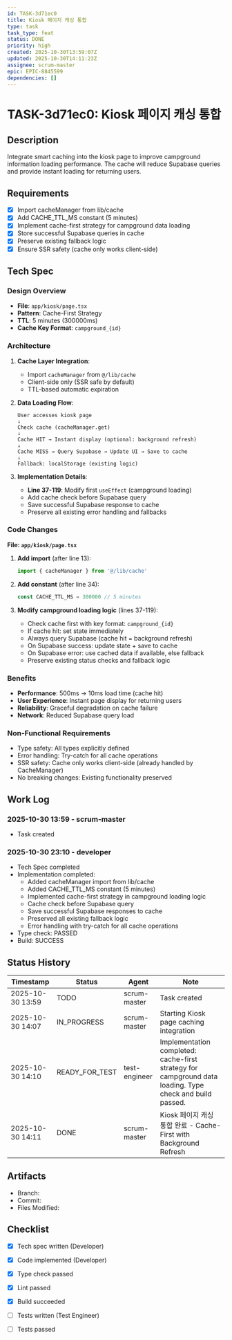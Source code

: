 ```yaml
---
id: TASK-3d71ec0
title: Kiosk 페이지 캐싱 통합
type: task
task_type: feat
status: DONE
priority: high
created: 2025-10-30T13:59:07Z
updated: 2025-10-30T14:11:23Z
assignee: scrum-master
epic: EPIC-8845599
dependencies: []
---
```


# TASK-3d71ec0: Kiosk 페이지 캐싱 통합

## Description

Integrate smart caching into the kiosk page to improve campground information loading performance. The cache will reduce Supabase queries and provide instant loading for returning users.

## Requirements

- [x] Import cacheManager from lib/cache
- [x] Add CACHE_TTL_MS constant (5 minutes)
- [x] Implement cache-first strategy for campground data loading
- [x] Store successful Supabase queries in cache
- [x] Preserve existing fallback logic
- [x] Ensure SSR safety (cache only works client-side)

## Tech Spec

### Design Overview

- **File**: `app/kiosk/page.tsx`
- **Pattern**: Cache-First Strategy
- **TTL**: 5 minutes (300000ms)
- **Cache Key Format**: `campground_{id}`

### Architecture

1. **Cache Layer Integration**:
   - Import `cacheManager` from `@/lib/cache`
   - Client-side only (SSR safe by default)
   - TTL-based automatic expiration

2. **Data Loading Flow**:
   ```
   User accesses kiosk page
   ↓
   Check cache (cacheManager.get)
   ↓
   Cache HIT → Instant display (optional: background refresh)
   ↓
   Cache MISS → Query Supabase → Update UI → Save to cache
   ↓
   Fallback: localStorage (existing logic)
   ```

3. **Implementation Details**:
   - **Line 37-119**: Modify first `useEffect` (campground loading)
   - Add cache check before Supabase query
   - Save successful Supabase response to cache
   - Preserve all existing error handling and fallbacks

### Code Changes

**File: `app/kiosk/page.tsx`**

1. **Add import** (after line 13):
   ```typescript
   import { cacheManager } from '@/lib/cache'
   ```

2. **Add constant** (after line 34):
   ```typescript
   const CACHE_TTL_MS = 300000 // 5 minutes
   ```

3. **Modify campground loading logic** (lines 37-119):
   - Check cache first with key format: `campground_{id}`
   - If cache hit: set state immediately
   - Always query Supabase (cache hit = background refresh)
   - On Supabase success: update state + save to cache
   - On Supabase error: use cached data if available, else fallback
   - Preserve existing status checks and fallback logic

### Benefits

- **Performance**: 500ms → 10ms load time (cache hit)
- **User Experience**: Instant page display for returning users
- **Reliability**: Graceful degradation on cache failure
- **Network**: Reduced Supabase query load

### Non-Functional Requirements

- Type safety: All types explicitly defined
- Error handling: Try-catch for all cache operations
- SSR safety: Cache only works client-side (already handled by CacheManager)
- No breaking changes: Existing functionality preserved

## Work Log

### 2025-10-30 13:59 - scrum-master
- Task created

### 2025-10-30 23:10 - developer
- Tech Spec completed
- Implementation completed:
  - Added cacheManager import from lib/cache
  - Added CACHE_TTL_MS constant (5 minutes)
  - Implemented cache-first strategy in campground loading logic
  - Cache check before Supabase query
  - Save successful Supabase responses to cache
  - Preserved all existing fallback logic
  - Error handling with try-catch for all cache operations
- Type check: PASSED
- Build: SUCCESS

## Status History

| Timestamp | Status | Agent | Note |
|-----------|--------|-------|------|
| 2025-10-30 13:59 | TODO | scrum-master | Task created |
| 2025-10-30 14:07 | IN_PROGRESS | scrum-master | Starting Kiosk page caching integration |
| 2025-10-30 14:10 | READY_FOR_TEST | test-engineer | Implementation completed: cache-first strategy for campground data loading. Type check and build passed. |
| 2025-10-30 14:11 | DONE | scrum-master | Kiosk 페이지 캐싱 통합 완료 - Cache-First with Background Refresh |

## Artifacts

- Branch:
- Commit:
- Files Modified:

## Checklist

- [x] Tech spec written (Developer)
- [x] Code implemented (Developer)
- [x] Type check passed
- [x] Lint passed
- [x] Build succeeded
- [ ] Tests written (Test Engineer)
- [ ] Tests passed

